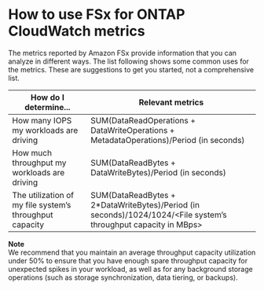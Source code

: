 # How to use FSx for ONTAP CloudWatch metrics<a name="monitor-throughput-cloudwatch"></a>

The metrics reported by Amazon FSx provide information that you can analyze in different ways\. The list following shows some common uses for the metrics\. These are suggestions to get you started, not a comprehensive list\.


| How do I determine\.\.\. | Relevant metrics | 
| --- | --- | 
|  How many IOPS my workloads are driving  |  SUM\(DataReadOperations \+ DataWriteOperations \+ MetadataOperations\)/Period \(in seconds\)  | 
|  How much throughput my workloads are driving  | SUM\(DataReadBytes \+ DataWriteBytes\)/Period \(in seconds\) | 
|  The utilization of my file system’s throughput capacity  |  SUM\(DataReadBytes \+ 2\*DataWriteBytes\)/Period \(in seconds\)/1024/1024/<File system’s throughput capacity in MBps>  | 

**Note**  
We recommend that you maintain an average throughput capacity utilization under 50% to ensure that you have enough spare throughput capacity for unexpected spikes in your workload, as well as for any background storage operations \(such as storage synchronization, data tiering, or backups\)\.